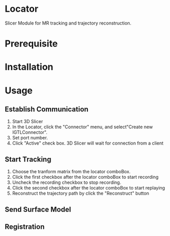 Locator
==============
Slicer Module for MR tracking and trajectory reconstruction.

Prerequisite
============

Installation
============

Usage
=====

Establish Communication
-----------------------
1. Start 3D Slicer
2. In the Locator, click the "Connector" menu, and select"Create new IGTLConnector".
3. Set port number.
4. Click "Active" check box. 3D Slicer will wait for connection from a client

Start Tracking
--------------
1. Choose the tranform matrix from the locator comboBox.
2. Click the first checkbox after the locator comboBox to start recording
3. Uncheck the recording checkbox to stop recording.
4. Click the second checkbox after the locator comboBox to start replaying
5. Reconstruct the trajectory path by click the "Reconstruct" button

Send Surface Model
------------------


Registration
------------


















